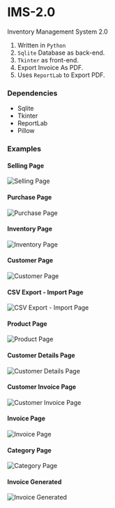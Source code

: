 # IMS-2.0
Inventory Management System 2.0

1. Written in `Python`
2. `Sqlite` Database as back-end.
3. `Tkinter` as front-end.
4. Export Invoice As PDF.
5. Uses `ReportLab` to Export PDF.

### Dependencies 

- Sqlite
- Tkinter
- ReportLab
- Pillow

### Examples
#### Selling Page
![Selling Page](./images/Selling.png)

#### Purchase Page
![Purchase Page](./images/Purchasing.png)

#### Inventory Page
![Inventory Page](./images/inventory.png)

#### Customer Page
![Customer Page](./images/customer.png)

#### CSV Export - Import Page
![CSV Export - Import Page](./images/export_import.png)

#### Product Page
![Product Page](./images/product.png)

#### Customer Details Page
![Customer Details Page](./images/customer-detail.png)

#### Customer Invoice Page
![Customer Invoice Page](./images/c_i.png)

#### Invoice Page
![Invoice Page](./images/il.png)

#### Category Page
![Category Page](./images/cl.png)

#### Invoice Generated
![Invoice Generated](./images/invoice.png)

